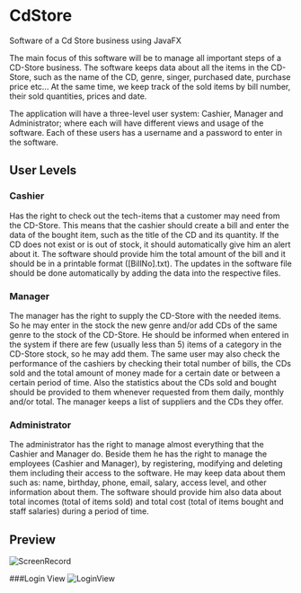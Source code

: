 # CdStore
Software of a Cd Store business using JavaFX

The main focus of this software will be to manage all important steps of a CD-Store business. The software keeps
data about all the items in the CD-Store, such as the name of the CD, genre, singer, purchased date, purchase
price etc... At the same time, we keep track of the sold items by bill number, their sold quantities, prices and
date.

The application will have a three-level user system: Cashier, Manager and Administrator; where each will have
different views and usage of the software. Each of these users has a username and a password to enter in
the software.

## **User Levels** 

### **Cashier** 
Has the right to check out the tech-items that a customer may need from the CD-Store. This means that
the cashier should create a bill and enter the data of the bought item, such as the title of the CD and its quantity. If
the CD does not exist or is out of stock, it should automatically give him an alert about it. The software should
provide him the total amount of the bill and it should be in a printable format ([BillNo].txt). The updates in the
software file should be done automatically by adding the data into the respective files.

### **Manager** 
The manager has the right to supply the CD-Store with the needed items. So he may enter in the stock
the new genre and/or add CDs of the same genre to the stock of the CD-Store. He should be informed when
entered in the system if there are few (usually less than 5) items of a category in the CD-Store stock, so he may add
them. The same user may also check the performance of the cashiers by checking their total number of bills, the
CDs sold and the total amount of money made for a certain date or between a certain period of time. Also the
statistics about the CDs sold and bought should be provided to them whenever requested from them daily, monthly
and/or total. The manager keeps a list of suppliers and the CDs they offer.

### **Administrator** 
The administrator has the right to manage almost everything that the Cashier and Manager do.
Beside them he has the right to manage the employees (Cashier and Manager), by registering, modifying and
deleting them including their access to the software. He may keep data about them such as: name, birthday, phone,
email, salary, access level, and other information about them. The software should provide him also data about
total incomes (total of items sold) and total cost (total of items bought and staff salaries) during a period of time.

## **Preview**

![ScreenRecord](https://user-images.githubusercontent.com/77446151/156042709-661c18cf-dbdf-4fbe-9b06-252b14738af3.gif)

###Login View
![LoginView](https://user-images.githubusercontent.com/77446151/156040668-0eb9baab-3f4b-47f8-83d4-2d97489e2b7a.png)


